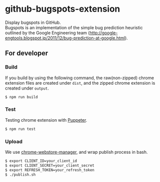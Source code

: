 # github-bugspots-extension

Display bugspots in GitHub.  
Bugspots is an implementation of the simple bug prediction heuristic outlined by the Google Engineering team (http://google-engtools.blogspot.jp/2011/12/bug-prediction-at-google.html).

## For developer

### Build 
If you build by using the following command, the raw(non-zipped) chrome extension files are created under `dist`, and the zipped chrome extension is created under `output`. 
```bash
$ npm run build
```

### Test
Testing chrome extension with [Puppeter](https://github.com/GoogleChrome/puppeteer).
```bash
$ npm run test
```

### Upload
We use [chrome-webstore-manager](https://github.com/pastak/chrome-webstore-manager), and wrap publish process in bash.
```bash
$ export CLIENT_ID=your_client_id
$ export CLIENT_SECRET=your_client_secret
$ export REFRESH_TOKEN=your_refresh_token
$ ./publish.sh
```